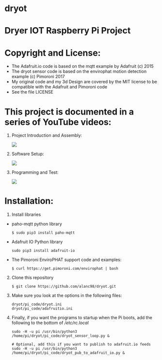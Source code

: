 # dryot
  # Dryer IOT Raspberry Pi Project

# Copyright and License:
 - The Adafruit.io code is based on the mqtt example by Adafruit (c) 2015
 - The dryot sensor code is based on the envirophat motion detection example (c) Pimoroni 2017
 - My original code and my 3d Design are covered by the MIT license to be compatible with the Adafruit and Pimoroni code
 - See the file LICENSE

# This project is documented in a series of YouTube videos:
1. Project Introduction and Assembly: 

   [![](http://img.youtube.com/vi/7Y_-u9VHjI0/0.jpg)](http://www.youtube.com/watch?v=7Y_-u9VHjI0 "DryOT Project Part 1")


2. Software Setup:

   [![](http://img.youtube.com/vi/UATDyMtNh9s/0.jpg)](http://www.youtube.com/watch?v=UATDyMtNh9s "DryOT Project Part 2")
 
3. Programming and Test: 

   [![](http://img.youtube.com/vi/igWmXGd0SnQ/0.jpg)](http://www.youtube.com/watch?v=igWmXGd0SnQ "DryOT Project Part 3")

 
# Installation:
1. Install libraries
  - paho-mqtt python library
    ```
    $ sudo pip3 install paho-mqtt
    ```
  - Adafruit IO Python library
    ```
    sudo pip3 install adafruit-io
    ```
  - The Pimoroni EnviroPHAT support code and examples:
    ```
    $ curl https://get.pimoroni.com/envirophat | bash
    ```

2. Clone this repository
    ```
    $ git clone https://github.com/alanc98/dryot.git
    ```
3. Make sure you look at the options in the following files:
    ```
    dryot/pi_code/dryot.ini
    dryot/pi_code/adafruitio.ini
    ```

4. Finally, if you want the programs to startup when the Pi boots, add the following to the bottom of */etc/rc.local*
   ```
   sudo -H -u pi /usr/bin/python3 /home/pi/dryot/pi_code/dryot_sensor_loop.py &

   # Optional, add this if you want to publish to adafruit.io feeds
   sudo -H -u pi /usr/bin/python3 /home/pi/dryot/pi_code/dryot_pub_to_adafruit_io.py &
   ```

